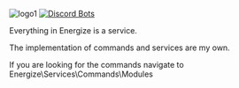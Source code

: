![logo1](https://dl.dropboxusercontent.com/s/iqu7wk0fzqj8onh/256px.png) [![Discord Bots](https://discordbots.org/api/widget/360116713829695489.svg)](https://discordbots.org/bot/360116713829695489)

Everything in Energize is a service.

The implementation of commands and services are my own.

If you are looking for the commands navigate to Energize\Services\Commands\Modules
